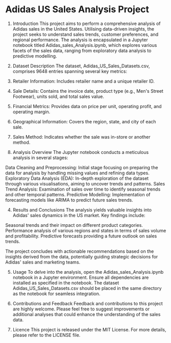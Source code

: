 # Adidas US Sales Analysis Project

1. Introduction
This project aims to perform a comprehensive analysis of Adidas sales in the United States. Utilising data-driven insights, the project seeks to understand sales trends, customer preferences, and regional performance. The analysis is encapsulated in a Jupyter notebook titled Adidas_sales_Analysis.ipynb, which explores various facets of the sales data, ranging from exploratory data analysis to predictive modelling.

2. Dataset Description
The dataset, Adidas_US_Sales_Datasets.csv, comprises 9648 entries spanning several key metrics:

1. Retailer Information: Includes retailer name and a unique retailer ID.
2. Sale Details: Contains the invoice date, product type (e.g., Men's Street Footwear), units sold, and total sales value.
3. Financial Metrics: Provides data on price per unit, operating profit, and operating margin.
4. Geographical Information: Covers the region, state, and city of each sale.
5. Sales Method: Indicates whether the sale was in-store or another method.


3. Analysis Overview
The Jupyter notebook conducts a meticulous analysis in several stages:

Data Cleaning and Preprocessing: Initial stage focusing on preparing the data for analysis by handling missing values and refining data types.
Exploratory Data Analysis (EDA): In-depth exploration of the dataset through various visualisations, aiming to uncover trends and patterns.
Sales Trend Analysis: Examination of sales over time to identify seasonal trends and other temporal patterns.
Predictive Modelling: Implementation of forecasting models like ARIMA to predict future sales trends.

4. Results and Conclusions
The analysis yields valuable insights into Adidas' sales dynamics in the US market. Key findings include:

Seasonal trends and their impact on different product categories.
Performance analysis of various regions and states in terms of sales volume and profitability.
Predictive forecasts providing a future outlook on sales trends.

The project concludes with actionable recommendations based on the insights derived from the data, potentially guiding strategic decisions for Adidas' sales and marketing teams.

5. Usage
To delve into the analysis, open the Adidas_sales_Analysis.ipynb notebook in a Jupyter environment. Ensure all dependencies are installed as specified in the notebook. The dataset Adidas_US_Sales_Datasets.csv should be placed in the same directory as the notebook for seamless integration.

6. Contributions and Feedback
Feedback and contributions to this project are highly welcome. Please feel free to suggest improvements or additional analyses that could enhance the understanding of the sales data.

7. Licence
This project is released under the MIT License. For more details, please refer to the LICENSE file.

